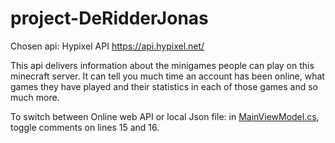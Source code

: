 # project-DeRidderJonas

Chosen api: Hypixel API
https://api.hypixel.net/

This api delivers information about the minigames people can play on this minecraft server.
It can tell you much time an account has been online, what games they have played and their statistics in each of those games and so much more.

To switch between Online web API or local Json file: in [MainViewModel.cs](ViewModel/MainViewModel.cs), toggle comments on lines 15 and 16.
